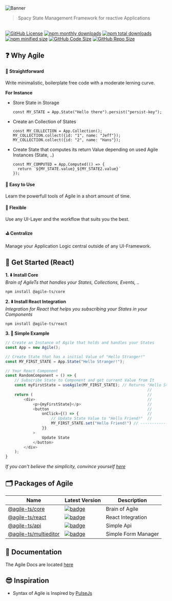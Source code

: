  <img src="https://agile-ts.org/img/header_background.svg" alt="Banner">
 
 > Spacy State Management Framework for reactive Applications
 
 <br />

 <a href="https://github.com/agile-ts/agile">
  <img src="https://img.shields.io/github/license/agile-ts/agile.svg" alt="GitHub License"></a>
<a href="https://npm.im/@agile-ts/core">
  <img src="https://img.shields.io/npm/dm/@agile-ts/core.svg" alt="npm monthly downloads"></a>
<a href="https://npm.im/@agile-ts/core">
  <img src="https://img.shields.io/npm/dt/@agile-ts/core.svg" alt="npm total downloads"></a>
<a href="https://npm.im/@agile-ts/core">
  <img src="https://img.shields.io/bundlephobia/min/@agile-ts/core.svg" alt="npm minified size"></a>
<a href="https://github.com/agile-ts/agile">
  <img src="https://img.shields.io/github/languages/code-size/agile-ts/agile.svg" alt="GitHub Code Size"></a>
<a href="https://github.com/agile-ts/agile">
  <img src="https://img.shields.io/github/repo-size/agile-ts/agile.svg" alt="GitHub Repo Size"></a>
  
## ❓ Why Agile

#### 🚅 Straightforward
Write minimalistic, boilerplate free code with a moderate lerning curve.

**For Instance**  <br />

- Store State in Storage
  ```
  const MY_STATE = App.State("Hello there").persist("persist-key");
  ```

- Create an Collection of States
  ```
  const MY_COLLECTION = App.Collection();
  MY_COLLECTION.collect({id: "1", name: "Jeff"});
  MY_COLLECTION.collect({id: "2", name: "Hans"});
  ```
  
- Create State that computes its return Value depending on used Agile Instances (State, ..)
  ```
  const MY_COMPUTED = App.Computed(() => {
    return ´${MY_STATE.value}_${MY_STATE2.value}´
  });
  ```

#### 🎯 Easy to Use
Learn the powerfull tools of Agile in a short amount of time.

#### 🤸‍ Flexible
Use any UI-Layer and the workflow that suits you the best.

#### ⛳️ Centralize
Manage your Application Logic central outside of any UI-Framework.

## 🚀 Get Started (React)

**1. ⬇️ Install Core** <br />
_Brain of AgileTs that handles your States, Collections, Events, .._
```
npm install @agile-ts/core
```

**2. ⬇️ Install React Integration** <br />
_Integration for React that helps you subscribing your States in your Components_
```
npm install @agile-ts/react
```

**3. 🎲 Simple Example** <br />
```ts
// Create an Instance of Agile that holds and handles your States
const App = new Agile();

// Create State that has a initial Value of "Hello Stranger!"
const MY_FIRST_STATE = App.State("Hello Stranger!");

// Your React Component
const RandomComponent = () => {
    // Subscribe State to Component and get current Value from It
    const myFirstState = useAgile(MY_FIRST_STATE); // Returns "Hello Stranger!"
                                                              //       ^
    return (                                                  //       |
        <div>                                                 //       |  Now the State Value gets changed to
            <p>{myFirstState}</p>                             //       |  "Hello Friend!" and causes a rerender 
            <button                                           //       |  on this Component.
                onClick={() => {                              //       |  -> myFirstState has the Value "Hello Friend"
                    // Update State Value to "Hello Friend!"  //       |
                    MY_FIRST_STATE.set("Hello Friend!") // -------------
                }}
            >
                Update State
            </button>
        </div>
    );
}
```
_If you can't believe the simplicity, convince yourself [here](https://codesandbox.io/s/agilets-first-state-f12cz?file=/src/RandomComponent.js)_


## 🗂 Packages of Agile
| Name                                                                     |                                                                               Latest Version                                                                                | Description                               |
| ------------------------------------------------------------------------ | --------------------------------------------------------------------------------------------------------------------------------------------------------------------------- | ----------------------------------------- |
| [@agile-ts/core](/packages/core)                                         |               [![badge](https://img.shields.io/npm/v/@agile-ts/core.svg?style=flat-square)](https://www.npmjs.com/package/@agile-ts/core)                                   | Brain of Agile                            |
| [@agile-ts/react](/packages/react)                                       |               [![badge](https://img.shields.io/npm/v/@agile-ts/react.svg?style=flat-square)](https://www.npmjs.com/package/@agile-ts/react)                                 | React Integration                         |
| [@agile-ts/api](/packages/api)                                           |               [![badge](https://img.shields.io/npm/v/@agile-ts/api.svg?style=flat-square)](https://www.npmjs.com/package/@agile-ts/api)                                     | Simple Api                                |
| [@agile-ts/multieditor](/packages/multieditor)                           |               [![badge](https://img.shields.io/npm/v/@agile-ts/multieditor.svg?style=flat-square)](https://www.npmjs.com/package/@agile-ts/multieditor)                     | Simple Form Manager                       |

## 📄 Documentation
The Agile Docs are located [here](https://agile-ts.org/docs/)


## 😎 Inspiration
- Syntax of Agile is Inspired by [PulseJs](https://github.com/pulse-framework/pulse)
